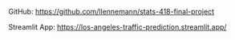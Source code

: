 GitHub: https://github.com/llennemann/stats-418-final-project 

Streamlit App: https://los-angeles-traffic-prediction.streamlit.app/ 
